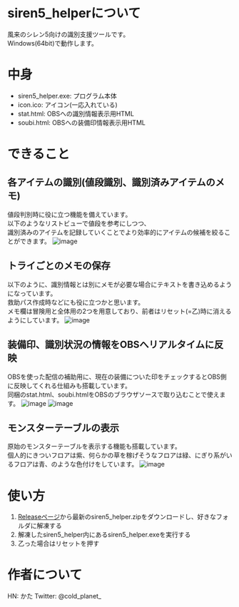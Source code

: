 # siren5_helperについて
風来のシレン5向けの識別支援ツールです。  
Windows(64bit)で動作します。

# 中身
- siren5_helper.exe: プログラム本体
- icon.ico: アイコン(一応入れている)
- stat.html: OBSへの識別情報表示用HTML
- soubi.html: OBSへの装備印情報表示用HTML

# できること
## 各アイテムの識別(値段識別、識別済みアイテムのメモ)
値段判別時に役に立つ機能を備えています。  
以下のようなリストビューで値段を参考にしつつ、  
識別済みのアイテムを記録していくことでより効率的にアイテムの候補を絞ることができます。
![image](https://user-images.githubusercontent.com/61326119/231684122-80278d92-83e9-482e-bbb2-3b7588b177d5.png)

## トライごとのメモの保存
以下のように、識別情報とは別にメモが必要な場合にテキストを書き込めるようになっています。  
救助パス作成時などにも役に立つかと思います。  
メモ欄は冒険用と全体用の2つを用意しており、前者はリセット(=乙)時に消えるようにしています。
![image](https://user-images.githubusercontent.com/61326119/231685390-6c4e1f03-7bfd-470e-a7c9-57ee5de8a082.png)

## 装備印、識別状況の情報をOBSへリアルタイムに反映
OBSを使った配信の補助用に、現在の装備についた印をチェックするとOBS側に反映してくれる仕組みも搭載しています。  
同梱のstat.html、soubi.htmlをOBSのブラウザソースで取り込むことで使えます。
![image](https://user-images.githubusercontent.com/61326119/231686063-afe06bc4-f502-4e59-b9ce-1cf1357e6287.png)
![image](https://user-images.githubusercontent.com/61326119/231687238-1e016ea8-482c-4497-bd99-928f1f606060.png)

## モンスターテーブルの表示
原始のモンスターテーブルを表示する機能も搭載しています。  
個人的にきついフロアは紫、何らかの草を稼げそうなフロアは緑、にぎり系がいるフロアは青、のような色付けをしています。
![image](https://user-images.githubusercontent.com/61326119/231711025-0346b46a-4446-4b91-80a0-3cf647fb80e1.png)

# 使い方
1. [Releaseページ](https://github.com/dj-kata/siren5_helper/releases)から最新のsiren5_helper.zipをダウンロードし、好きなフォルダに解凍する
2. 解凍したsiren5_helper内にあるsiren5_helper.exeを実行する
3. 乙った場合はリセットを押す

# 作者について
HN: かた
Twitter: @cold_planet_
